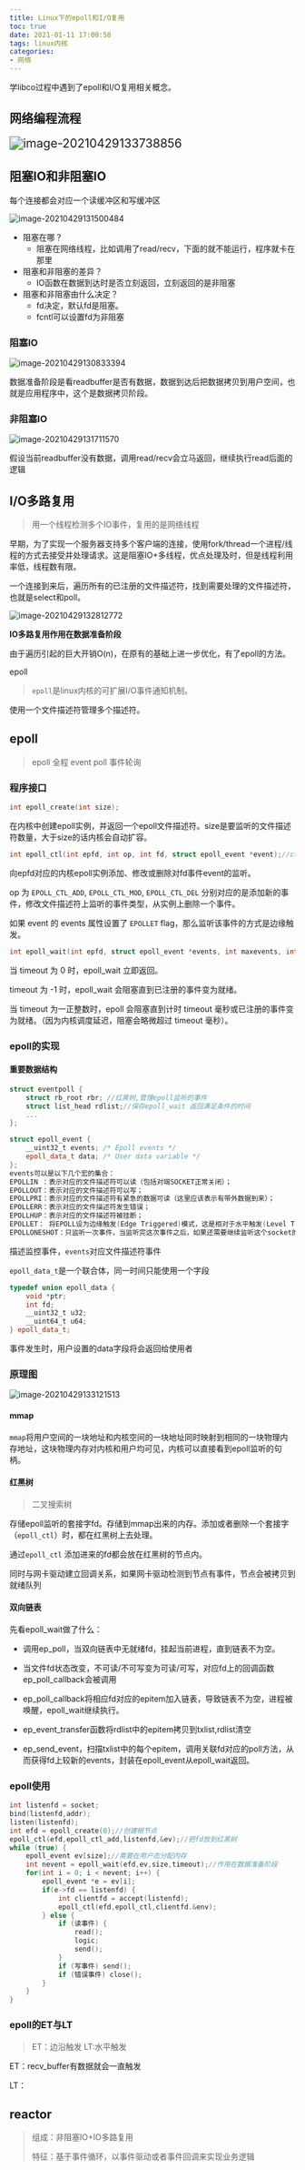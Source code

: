 ```yaml
---
title: Linux下的epoll和I/O复用
toc: true
date: 2021-01-11 17:00:58
tags: linux内核
categories:
- 网络
---
```


学libco过程中遇到了epoll和I/O复用相关概念。

<!--more-->

## 网络编程流程

<img src="\Linux下的epoll和I-O复用\image-20210429133738856.png" alt="image-20210429133738856" style="zoom:150%;" />

## 阻塞IO和非阻塞IO

每个连接都会对应一个读缓冲区和写缓冲区

![image-20210429131500484](\Linux下的epoll和I-O复用\image-20210429131500484.png)

* 阻塞在哪？
  * 阻塞在网络线程，比如调用了read/recv，下面的就不能运行，程序就卡在那里
* 阻塞和非阻塞的差异？
  * IO函数在数据到达时是否立刻返回，立刻返回的是非阻塞
* 阻塞和非阻塞由什么决定？
  * fd决定，默认fd是阻塞。
  * fcntl可以设置fd为非阻塞

### 阻塞IO

![image-20210429130833394](\Linux下的epoll和I-O复用\image-20210429130833394.png)

数据准备阶段是看readbuffer是否有数据，数据到达后把数据拷贝到用户空间，也就是应用程序中，这个是数据拷贝阶段。

### 非阻塞IO

![image-20210429131711570](\Linux下的epoll和I-O复用\image-20210429131711570.png)

假设当前readbuffer没有数据，调用read/recv会立马返回，继续执行read后面的逻辑

## I/O多路复用

> 用一个线程检测多个IO事件，复用的是网络线程

早期，为了实现一个服务器支持多个客户端的连接，使用fork/thread一个进程/线程的方式去接受并处理请求。这是阻塞IO+多线程，优点处理及时，但是线程利用率低，线程数有限。

一个连接到来后，遍历所有的已注册的文件描述符，找到需要处理的文件描述符，也就是select和poll。

![image-20210429132812772](\Linux下的epoll和I-O复用\image-20210429132812772.png)

**IO多路复用作用在数据准备阶段**

由于遍历引起的巨大开销O(n)，在原有的基础上进一步优化，有了epoll的方法。

epoll

> `epoll`是linux内核的可扩展I/O事件通知机制。

使用一个文件描述符管理多个描述符。

## epoll

> epoll 全程 event poll 事件轮询

### 程序接口

```c++
int epoll_create(int size);
```

在内核中创建epoll实例，并返回一个epoll文件描述符。size是要监听的文件描述符数量，大于size的话内核会自动扩容。

```c++
int epoll_ctl(int epfd, int op, int fd, struct epoll_event *event);//ctl就是control
```

向epfd对应的内核epoll实例添加、修改或删除对fd事件event的监听。

op 为 `EPOLL_CTL_ADD`, `EPOLL_CTL_MOD`, `EPOLL_CTL_DEL` 分别对应的是添加新的事件，修改文件描述符上监听的事件类型，从实例上删除一个事件。

如果 event 的 events 属性设置了 `EPOLLET` flag，那么监听该事件的方式是边缘触发。

```c++
int epoll_wait(int epfd, struct epoll_event *events, int maxevents, int timeout);
```

当 timeout 为 0 时，epoll_wait 立即返回。

 timeout 为 -1 时，epoll_wait 会阻塞直到已注册的事件变为就绪。

当 timeout 为一正整数时，epoll 会阻塞直到计时 timeout 毫秒或已注册的事件变为就绪。（因为内核调度延迟，阻塞会略微超过 timeout 毫秒）。

### epoll的实现

#### 重要数据结构

```c++
struct eventpoll {
    struct rb_root rbr; //红黑树,管理epoll监听的事件
    struct list_head rdlist;//保存epoll_wait 返回满足条件的时间
    ...
};
```



```c++
struct epoll_event {
    __uint32_t events; /* Epoll events */
    epoll_data_t data; /* User data variable */
};
events可以是以下几个宏的集合：
EPOLLIN ：表示对应的文件描述符可以读（包括对端SOCKET正常关闭）；
EPOLLOUT：表示对应的文件描述符可以写；
EPOLLPRI：表示对应的文件描述符有紧急的数据可读（这里应该表示有带外数据到来）；
EPOLLERR：表示对应的文件描述符发生错误；
EPOLLHUP：表示对应的文件描述符被挂断；
EPOLLET： 将EPOLL设为边缘触发(Edge Triggered)模式，这是相对于水平触发(Level Triggered)来说的。
EPOLLONESHOT：只监听一次事件，当监听完这次事件之后，如果还需要继续监听这个socket的话，需要再次把这个socket加入到EPOLL队列里
```

描述监控事件，`events`对应文件描述符事件

`epoll_data_t`是一个联合体，同一时间只能使用一个字段

```c++
typedef union epoll_data {
    void *ptr;
    int fd;
    __uint32_t u32;
    __uint64_t u64;
} epoll_data_t;
```

事件发生时，用户设置的data字段将会返回给使用者



### 原理图

![image-20210429133121513](\Linux下的epoll和I-O复用\image-20210429133121513.png)

#### mmap

`mmap`将用户空间的一块地址和内核空间的一块地址同时映射到相同的一块物理内存地址，这块物理内存对内核和用户均可见，内核可以直接看到epoll监听的句柄。

#### 红黑树

> 二叉搜索树

存储epoll监听的套接字fd。存储到mmap出来的内存。添加或者删除一个套接字（`epoll_ctl`）时，都在红黑树上去处理。

通过`epoll_ctl` 添加进来的fd都会放在红黑树的节点内。

同时与网卡驱动建立回调关系，如果网卡驱动检测到节点有事件，节点会被拷贝到就绪队列

#### 双向链表

先看epoll_wait做了什么：

* 调用ep_poll，当双向链表中无就绪fd，挂起当前进程，直到链表不为空。
* 当文件fd状态改变，不可读/不可写变为可读/可写，对应fd上的回调函数ep_poll_callback会被调用
* ep_poll_callback将相应fd对应的epitem加入链表，导致链表不为空，进程被唤醒，epoll_wait继续执行。

* ep_event_transfer函数将rdlist中的epitem拷贝到txlist,rdlist清空
* ep_send_event，扫描txlist中的每个epitem，调用关联fd对应的poll方法，从而获得fd上较新的events，封装在epoll_event从epoll_wait返回。

### epoll使用

```c++
int listenfd = socket;
bind(listenfd,addr);
listen(listenfd);
int efd = epoll_create(0);//创建根节点
epoll_ctl(efd,epoll_ctl_add,listenfd,&ev);//把fd放到红黑树
while (true) {
    epoll_event ev[size];//需要在用户态分配内存
    int nevent = epoll_wait(efd,ev,size,timeout);//作用在数据准备阶段
    for(int i = 0; i < nevent; i++) {
		epoll_event *e = ev[i];
        if(e->fd == listenfd) {
			int clientfd = accept(listenfd);
            epoll_ctl(efd,epoll_ctl,clientfd.&env);
        } else {
            if (读事件) {
                read();
                logic;
                send();
            }
            if (写事件) send();
            if (错误事件) close();
        }
    }
}
```

### epoll的ET与LT

> ET：边沿触发  LT:水平触发

ET：recv_buffer有数据就会一直触发

LT：



## reactor

> 组成：非阻塞IO+IO多路复用
>
> 特征：基于事件循环，以事件驱动或者事件回调来实现业务逻辑

